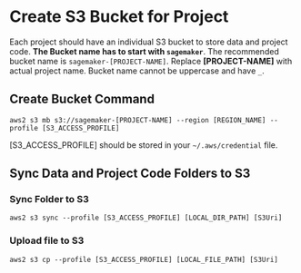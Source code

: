 # Create S3 Bucket for Project

Each project should have an individual S3 bucket to store data and project code. **The Bucket name has to start with `sagemaker`**. The recommended bucket name is `sagemaker-[PROJECT-NAME]`. Replace **[PROJECT-NAME]** with actual project name. Bucket name cannot be uppercase and have `_`.

## Create Bucket Command

```
aws2 s3 mb s3://sagemaker-[PROJECT-NAME] --region [REGION_NAME] --profile [S3_ACCESS_PROFILE]
```

[S3_ACCESS_PROFILE] should be stored in your `~/.aws/credential` file.

## Sync Data and Project Code Folders to S3

### Sync Folder to S3

```
aws2 s3 sync --profile [S3_ACCESS_PROFILE] [LOCAL_DIR_PATH] [S3Uri]
```

### Upload file to S3

```
aws2 s3 cp --profile [S3_ACCESS_PROFILE] [LOCAL_FILE_PATH] [S3Uri]
```
